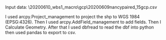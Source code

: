Input data: \20200610_wbs1_macro\gcp\20200609nancypaired_15gcp.csv

I used arcpy.Project_management to project the shp to WGS 1984 (EPSG:4326). Then I used arcpy.AddField_management to add fields. Then I Calculate Geometry. After that I used dbfread to read the dbf into python then used pandas to export to csv.
